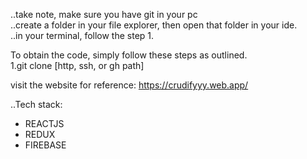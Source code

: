 ..take note, make sure you have git in your pc <br>
..create a folder in your file explorer, then open that folder in your ide. <br>
..in your terminal, follow the step 1. <br>

To obtain the code, simply follow these steps as outlined. <br>
1.git clone [http, ssh, or gh path]

visit the website for reference:
https://crudifyyy.web.app/

..Tech stack: <br>
<ul>
  <li>REACTJS</li> 
  <li>REDUX</li>
  <li>FIREBASE</li>
</ul>





